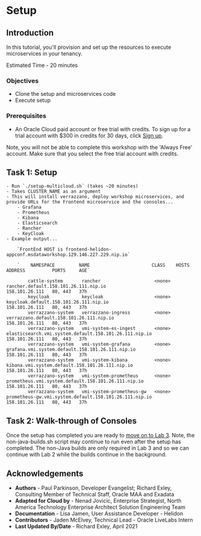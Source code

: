 # Setup

## Introduction

In this tutorial, you'll provision and set up the resources to execute microservices in your tenancy.  

Estimated Time - 20 minutes

### Objectives

* Clone the setup and microservices code
* Execute setup

### Prerequisites

* An Oracle Cloud paid account or free trial with credits. To sign up for a trial account with $300 in credits for 30 days, click [Sign up](#previous).

Note, you will not be able to complete this workshop with the 'Always Free' account. Make sure that you select the free trial account with credits.

## Task 1: Setup
    - Run `./setup-multicloud.sh` (takes ~20 minutes)
    - Takes CLUSTER_NAME as an argument
    - This will install verrazzano, deploy workshop microservices, and provide URLs for the Frontend microservice and the consoles...
        - Grafana
        - Prometheus
        - Kibana
        - Elasticsearch
        - Rancher
        - KeyCloak
    - Example output...

        `FrontEnd HOST is frontend-helidon-appconf.msdataworkshop.129.146.227.229.nip.io`

        `    NAMESPACE         NAME                       CLASS    HOSTS                                                    ADDRESS          PORTS     AGE`

            cattle-system       rancher                    <none>   rancher.default.158.101.26.111.nip.io                    158.101.26.111   80, 443   37h
            keycloak            keycloak                   <none>   keycloak.default.158.101.26.111.nip.io                   158.101.26.111   80, 443   37h
            verrazzano-system   verrazzano-ingress         <none>   verrazzano.default.158.101.26.111.nip.io                 158.101.26.111   80, 443   37h
            verrazzano-system   vmi-system-es-ingest       <none>   elasticsearch.vmi.system.default.158.101.26.111.nip.io   158.101.26.111   80, 443   37h
            verrazzano-system   vmi-system-grafana         <none>   grafana.vmi.system.default.158.101.26.111.nip.io         158.101.26.111   80, 443   37h
            verrazzano-system   vmi-system-kibana          <none>   kibana.vmi.system.default.158.101.26.111.nip.io          158.101.26.111   80, 443   37h
            verrazzano-system   vmi-system-prometheus      <none>   prometheus.vmi.system.default.158.101.26.111.nip.io      158.101.26.111   80, 443   37h
            verrazzano-system   vmi-system-prometheus-gw   <none>   prometheus-gw.vmi.system.default.158.101.26.111.nip.io   158.101.26.111   80, 443   37h

## Task 2: Walk-through of Consoles



Once the setup has completed you are ready to [move on to Lab 3](#next).  Note, the non-java-builds.sh script may continue to run even after the setup has completed.  The non-Java builds are only required in Lab 3 and so we can continue with Lab 2 while the builds continue in the background.

## Acknowledgements

* **Authors** - Paul Parkinson, Developer Evangelist; Richard Exley, Consulting Member of Technical Staff, Oracle MAA and Exadata
* **Adapted for Cloud by** - Nenad Jovicic, Enterprise Strategist, North America Technology Enterprise Architect Solution Engineering Team
* **Documentation** - Lisa Jamen, User Assistance Developer - Helidon
* **Contributors** - Jaden McElvey, Technical Lead - Oracle LiveLabs Intern
* **Last Updated By/Date** - Richard Exley, April 2021
